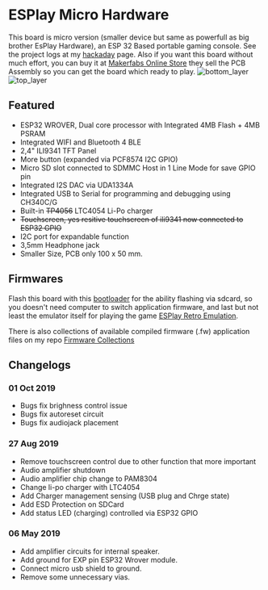 # ESPlay Micro Hardware
This board is micro version (smaller device but same as powerfull as big brother EsPlay Hardware), an ESP 32 Based portable gaming console. See the project logs at my [hackaday] page. Also if you want this board without much effort, you can buy it at [Makerfabs Online Store] they sell the PCB Assembly so you can get the board which ready to play.
![bottom_layer](https://raw.githubusercontent.com/pebri86/esplay_micro_hardware/master/docs/esplay_micro_bottom.png)
![top_layer](https://raw.githubusercontent.com/pebri86/esplay_micro_hardware/master/docs/esplay_micro_top.png)

Featured
--------
- ESP32 WROVER, Dual core processor with Integrated 4MB Flash + 4MB PSRAM
- Integrated WIFI and Bluetooth 4 BLE
- 2,4" ILI9341 TFT Panel
- More button (expanded via PCF8574 I2C GPIO)
- Micro SD slot connected to SDMMC Host in 1 Line Mode for save GPIO pin
- Integrated I2S DAC via UDA1334A
- Integrated USB to Serial for programming and debugging using CH340C/G
- Built-in ~~TP4056~~ LTC4054 Li-Po charger
- ~~Touchscreen, yes resitive touchscreen of ili9341 now connected to ESP32 GPIO~~
- I2C port for expandable function
- 3,5mm Headphone jack
- Smaller Size, PCB only 100 x 50 mm.

Firmwares
---------
Flash this board with this [bootloader] for the ability flashing via sdcard, so you doesn't need computer to switch application firmware, and last but not least the emulator itself for playing the game [ESPlay Retro Emulation].

There is also collections of available compiled firmware (.fw) application files on my repo [Firmware Collections]

Changelogs
----------
### 01 Oct 2019
- Bugs fix brighness control issue
- Bugs fix autoreset circuit
- Bugs fix audiojack placement

### 27 Aug 2019
- Remove touchscreen control due to other function that more important
- Audio amplifier shutdown
- Audio amplifier chip change to PAM8304
- Change li-po charger with LTC4054
- Add Charger management sensing (USB plug and Chrge state)
- Add ESD Protection on SDCard
- Add status LED (charging) controlled via ESP32 GPIO

### 06 May 2019
- Add amplifier circuits for internal speaker.
- Add ground for EXP pin ESP32 Wrover module.
- Connect micro usb shield to ground.
- Remove some unnecessary vias.

[Makerfabs Online Store]: https://www.makerfabs.com/esplay-micro.html
[hackaday]: https://hackaday.io/project/166707-esplay-micro
[bootloader]: https://github.com/pebri86/esplay-base-firmware
[ESPlay Retro Emulation]: https://github.com/pebri86/esplay-retro-emulation
[Firmware Collections]: https://github.com/pebri86/esplay-micro-firmware-collections
